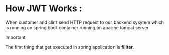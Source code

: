 # How JWT Works :
<p>When customer and clint send HTTP request to our backend sysytem which is running on spring boot container running on apache tomcat server.

> [!IMPORTANT]
>The first thing that get executed in spring application is **fillter**.